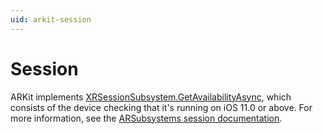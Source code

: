 ```yaml
---
uid: arkit-session
---
```

# Session

ARKit implements [XRSessionSubsystem.GetAvailabilityAsync](xref:UnityEngine.XR.ARSubsystems.XRSessionSubsystem.GetAvailabilityAsync), which consists of the device checking that it's running on iOS 11.0 or above. For more information, see the [ARSubsystems session documentation](xref:arsubsystems-session-subsystem).
